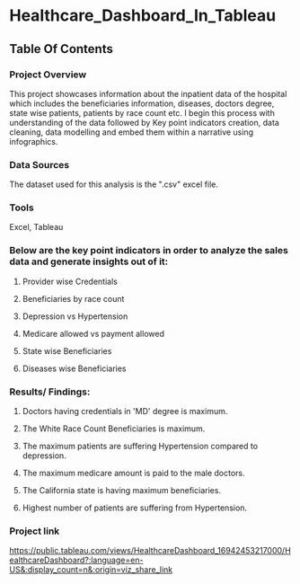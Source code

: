 # Healthcare_Dashboard_In_Tableau

## Table Of Contents

### Project Overview
This project showcases information about the inpatient data of the hospital which includes the beneficiaries information, diseases, doctors degree, state wise patients, patients by race count etc. I begin this process with understanding of the data followed by Key point indicators creation, data cleaning, data modelling and embed them within a narrative using infographics.

### Data Sources
The dataset used for this analysis is the ".csv" excel file.

### Tools
Excel, Tableau

### Below are the key point indicators in order to analyze the sales data and generate insights out of it:
1. Provider wise Credentials

2. Beneficiaries by race count

3. Depression vs Hypertension

4. Medicare allowed vs payment allowed

5. State wise Beneficiaries

6. Diseases wise Beneficiaries

### Results/ Findings:
1. Doctors having credentials in 'MD' degree is maximum.

2. The White Race Count Beneficiaries is maximum.

3. The maximum patients are suffering Hypertension compared to depression.

4. The maximum medicare amount is paid to the male doctors.

5. The California state is having maximum beneficiaries.

6. Highest number of patients are suffering from Hypertension.

### Project link

https://public.tableau.com/views/HealthcareDashboard_16942453217000/HealthcareDashboard?:language=en-US&:display_count=n&:origin=viz_share_link





